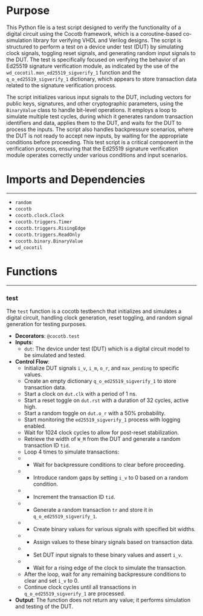 # Purpose
This Python file is a test script designed to verify the functionality of a digital circuit using the Cocotb framework, which is a coroutine-based co-simulation library for verifying VHDL and Verilog designs. The script is structured to perform a test on a device under test (DUT) by simulating clock signals, toggling reset signals, and generating random input signals to the DUT. The test is specifically focused on verifying the behavior of an Ed25519 signature verification module, as indicated by the use of the `wd_cocotil.mon_ed25519_sigverify_1` function and the `q_o_ed25519_sigverify_1` dictionary, which appears to store transaction data related to the signature verification process.

The script initializes various input signals to the DUT, including vectors for public keys, signatures, and other cryptographic parameters, using the `BinaryValue` class to handle bit-level operations. It employs a loop to simulate multiple test cycles, during which it generates random transaction identifiers and data, applies them to the DUT, and waits for the DUT to process the inputs. The script also handles backpressure scenarios, where the DUT is not ready to accept new inputs, by waiting for the appropriate conditions before proceeding. This test script is a critical component in the verification process, ensuring that the Ed25519 signature verification module operates correctly under various conditions and input scenarios.
# Imports and Dependencies

---
- `random`
- `cocotb`
- `cocotb.clock.Clock`
- `cocotb.triggers.Timer`
- `cocotb.triggers.RisingEdge`
- `cocotb.triggers.ReadOnly`
- `cocotb.binary.BinaryValue`
- `wd_cocotil`


# Functions

---
### test<!-- {{#callable:firedancer/src/wiredancer/sim/ed25519_sigverify_1/test.test}} -->
The `test` function is a cocotb testbench that initializes and simulates a digital circuit, handling clock generation, reset toggling, and random signal generation for testing purposes.
- **Decorators**: `@cocotb.test`
- **Inputs**:
    - `dut`: The device under test (DUT) which is a digital circuit model to be simulated and tested.
- **Control Flow**:
    - Initialize DUT signals `i_v`, `i_m`, `o_r`, and `max_pending` to specific values.
    - Create an empty dictionary `q_o_ed25519_sigverify_1` to store transaction data.
    - Start a clock on `dut.clk` with a period of 1 ns.
    - Start a reset toggle on `dut.rst` with a duration of 32 cycles, active high.
    - Start a random toggle on `dut.o_r` with a 50% probability.
    - Start monitoring the `ed25519_sigverify_1` process with logging enabled.
    - Wait for 1024 clock cycles to allow for post-reset stabilization.
    - Retrieve the width of `W_M` from the DUT and generate a random transaction ID `tid`.
    - Loop 4 times to simulate transactions:
    -   - Wait for backpressure conditions to clear before proceeding.
    -   - Introduce random gaps by setting `i_v` to 0 based on a random condition.
    -   - Increment the transaction ID `tid`.
    -   - Generate a random transaction `tr` and store it in `q_o_ed25519_sigverify_1`.
    -   - Create binary values for various signals with specified bit widths.
    -   - Assign values to these binary signals based on transaction data.
    -   - Set DUT input signals to these binary values and assert `i_v`.
    -   - Wait for a rising edge of the clock to simulate the transaction.
    - After the loop, wait for any remaining backpressure conditions to clear and set `i_v` to 0.
    - Continue clock cycles until all transactions in `q_o_ed25519_sigverify_1` are processed.
- **Output**: The function does not return any value; it performs simulation and testing of the DUT.


